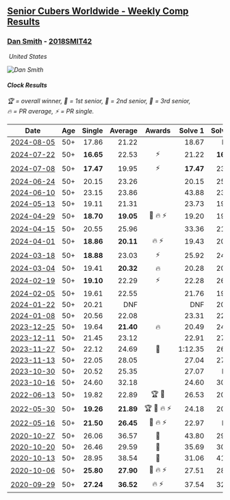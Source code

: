 <style>table {white-space: nowrap;}</style>
<link rel="stylesheet" type="text/css" href="/scw-comp/css/flags.css" />

## [Senior Cubers Worldwide - Weekly Comp Results](/scw-comp/results/)
### [Dan Smith](README.md) - [2018SMIT42](https://www.worldcubeassociation.org/persons/2018SMIT42?event=clock)

<i class="flag flag-US" />&nbsp;United States

![Dan Smith](1678150280.jpg)

#### Clock Results

<span style="white-space: nowrap;">🏆 = overall winner</span>, <span style="white-space: nowrap;">🥇 = 1st senior</span>, <span style="white-space: nowrap;">🥈 = 2nd senior</span>, <span style="white-space: nowrap;">🥉 = 3rd senior</span>, <span style="white-space: nowrap;">🔥 = PR average</span>, <span style="white-space: nowrap;">⚡ = PR single</span>.

| Date | Age | Single | Average | Awards | Solve 1 | Solve 2 | Solve 3 | Solve 4 | Solve 5 | Video |
| :--: | :--: | --: | --: | :--: | --: | --: | --: | --: | --: | :-- |
| [2024-08-05](../../results/2024-08-05/clock.md) | 50+ | 17.86 | 21.22 |  | 18.67 | DNF | 22.63 | 17.86 | 22.37 | [Desktop](https://www.facebook.com/events/2580397835477735/permalink/2587776284739890) / [Mobile](https://m.facebook.com/events/2580397835477735?view=permalink&id=2587776284739890) |
| [2024-07-22](../../results/2024-07-22/clock.md) | 50+ | **16.65** | 22.53 | ⚡ | 21.22 | **16.65** | 17.81 | 30.38 | 28.56 | [Desktop](https://www.facebook.com/events/1450990238890383/permalink/1459809214675152) / [Mobile](https://m.facebook.com/events/1450990238890383?view=permalink&id=1459809214675152) |
| [2024-07-08](../../results/2024-07-08/clock.md) | 50+ | **17.47** | 19.95 | ⚡ | **17.47** | 23.01 | 21.48 | 19.75 | 18.61 | [Desktop](https://www.facebook.com/events/968028508456251/permalink/971076498151452) / [Mobile](https://m.facebook.com/events/968028508456251?view=permalink&id=971076498151452) |
| [2024-06-24](../../results/2024-06-24/clock.md) | 50+ | 20.15 | 23.26 |  | 20.15 | 25.04 | 25.70 | 24.52 | 20.23 | [Desktop](https://www.facebook.com/events/1211259256891949/permalink/1214531649898043) / [Mobile](https://m.facebook.com/events/1211259256891949?view=permalink&id=1214531649898043) |
| [2024-06-10](../../results/2024-06-10/clock.md) | 50+ | 23.15 | 23.86 |  | 43.88 | 23.55 | 24.50 | 23.15 | 23.53 | [Desktop](https://www.facebook.com/events/814120963986407/permalink/822129066518930) / [Mobile](https://m.facebook.com/events/814120963986407?view=permalink&id=822129066518930) |
| [2024-05-13](../../results/2024-05-13/clock.md) | 50+ | 19.11 | 21.31 |  | 23.73 | 19.11 | 21.29 | 20.68 | 21.95 | [Desktop](https://www.facebook.com/events/964772741968025/permalink/973360037775962) / [Mobile](https://m.facebook.com/events/964772741968025?view=permalink&id=973360037775962) |
| [2024-04-29](../../results/2024-04-29/clock.md) | 50+ | **18.70** | **19.05** | 🥉 🔥 ⚡ | 19.20 | 19.99 | **18.70** | 18.90 | 19.05 | [Desktop](https://www.facebook.com/events/1658891934647799/permalink/1666229697247356) / [Mobile](https://m.facebook.com/events/1658891934647799?view=permalink&id=1666229697247356) |
| [2024-04-15](../../results/2024-04-15/clock.md) | 50+ | 20.55 | 25.96 |  | 33.36 | 21.72 | 44.15 | 20.55 | 22.79 | [Desktop](https://www.facebook.com/events/752364543677924/permalink/757980359783009) / [Mobile](https://m.facebook.com/events/752364543677924?view=permalink&id=757980359783009) |
| [2024-04-01](../../results/2024-04-01/clock.md) | 50+ | **18.86** | **20.11** | 🔥 ⚡ | 19.43 | 20.32 | 20.83 | **18.86** | 20.58 | [Desktop](https://www.facebook.com/events/405769728858313/permalink/412380631530556) / [Mobile](https://m.facebook.com/events/405769728858313?view=permalink&id=412380631530556) |
| [2024-03-18](../../results/2024-03-18/clock.md) | 50+ | **18.88** | 23.03 | ⚡ | 25.92 | 24.56 | 21.10 | **18.88** | 23.43 | [Desktop](https://www.facebook.com/events/424084876660275/permalink/431549552580474) / [Mobile](https://m.facebook.com/events/424084876660275?view=permalink&id=431549552580474) |
| [2024-03-04](../../results/2024-03-04/clock.md) | 50+ | 19.41 | **20.32** | 🔥 | 20.28 | 20.35 | 19.41 | DNF | 20.34 | [Desktop](https://www.facebook.com/events/424128753424901/permalink/429246919579751) / [Mobile](https://m.facebook.com/events/424128753424901?view=permalink&id=429246919579751) |
| [2024-02-19](../../results/2024-02-19/clock.md) | 50+ | **19.10** | 22.29 | ⚡ | 22.28 | 26.25 | **19.10** | 22.53 | 22.06 | [Desktop](https://www.facebook.com/events/754314473328390/permalink/759546932805144) / [Mobile](https://m.facebook.com/events/754314473328390?view=permalink&id=759546932805144) |
| [2024-02-05](../../results/2024-02-05/clock.md) | 50+ | 19.61 | 22.55 |  | 21.76 | 19.61 | 27.44 | 22.68 | 23.20 | [Desktop](https://www.facebook.com/events/224940820608552/permalink/231426806626620) / [Mobile](https://m.facebook.com/events/224940820608552?view=permalink&id=231426806626620) |
| [2024-01-22](../../results/2024-01-22/clock.md) | 50+ | 20.21 | DNF |  | DNF | 20.21 | 20.82 | DNF | 24.33 | [Desktop](https://www.facebook.com/events/919142036315696/permalink/926022958960937) / [Mobile](https://m.facebook.com/events/919142036315696?view=permalink&id=926022958960937) |
| [2024-01-08](../../results/2024-01-08/clock.md) | 50+ | 20.56 | 22.08 |  | 23.31 | 22.02 | 20.56 | 30.32 | 20.91 | [Desktop](https://www.facebook.com/events/400079779140864/permalink/407095038439338) / [Mobile](https://m.facebook.com/events/400079779140864?view=permalink&id=407095038439338) |
| [2023-12-25](../../results/2023-12-25/clock.md) | 50+ | 19.64 | **21.40** | 🔥 | 20.49 | 24.35 | 22.69 | 21.02 | 19.64 | [Desktop](https://www.facebook.com/events/737938394503175/permalink/744659417164406) / [Mobile](https://m.facebook.com/events/737938394503175?view=permalink&id=744659417164406) |
| [2023-12-11](../../results/2023-12-11/clock.md) | 50+ | 21.45 | 23.12 |  | 22.91 | 27.02 | 21.89 | 21.45 | 24.56 | [Desktop](https://www.facebook.com/events/256225627472117/permalink/263780626716617) / [Mobile](https://m.facebook.com/events/256225627472117?view=permalink&id=263780626716617) |
| [2023-11-27](../../results/2023-11-27/clock.md) | 50+ | 22.12 | 24.69 | 🥉 | 1:12.35 | 26.43 | 25.10 | 22.12 | 22.55 | [Desktop](https://www.facebook.com/events/872715707643227/permalink/879631953618269) / [Mobile](https://m.facebook.com/events/872715707643227?view=permalink&id=879631953618269) |
| [2023-11-13](../../results/2023-11-13/clock.md) | 50+ | 22.05 | 28.05 |  | 27.04 | 27.48 | 29.64 | 22.05 | 31.27 | [Desktop](https://www.facebook.com/events/1003569957614479/permalink/1010598233578318) / [Mobile](https://m.facebook.com/events/1003569957614479?view=permalink&id=1010598233578318) |
| [2023-10-30](../../results/2023-10-30/clock.md) | 50+ | 20.52 | 25.35 |  | 27.07 | DNF | 25.69 | 20.52 | 23.29 | [Desktop](https://www.facebook.com/events/690958203130039/permalink/695931902632669) / [Mobile](https://m.facebook.com/events/690958203130039?view=permalink&id=695931902632669) |
| [2023-10-16](../../results/2023-10-16/clock.md) | 50+ | 24.60 | 32.18 |  | 24.60 | 30.16 | 40.41 | 25.96 | 1:13.08 | [Desktop](https://www.facebook.com/events/1393317244902153/permalink/1401183040782240) / [Mobile](https://m.facebook.com/events/1393317244902153?view=permalink&id=1401183040782240) |
| [2022-06-13](../../results/2022-06-13/clock.md) | 50+ | 19.82 | 22.89 | 🏆 🥇 | 26.53 | 20.60 | 19.82 | 21.55 | DNF | [Desktop](https://www.facebook.com/events/1002774037090769/permalink/1010075526360620) / [Mobile](https://m.facebook.com/events/1002774037090769?view=permalink&id=1010075526360620) |
| [2022-05-30](../../results/2022-05-30/clock.md) | 50+ | **19.26** | **21.89** | 🏆 🥇 🔥 ⚡ | 24.18 | 20.76 | 23.20 | 21.72 | **19.26** | [Desktop](https://www.facebook.com/events/484172023479011/permalink/492589625970584) / [Mobile](https://m.facebook.com/events/484172023479011?view=permalink&id=492589625970584) |
| [2022-05-16](../../results/2022-05-16/clock.md) | 50+ | **21.50** | **26.45** | 🥈 🔥 ⚡ | 22.97 | DNF | **21.50** | 31.42 | 24.97 | [Desktop](https://www.facebook.com/events/1452905775152133/permalink/1462546574188053) / [Mobile](https://m.facebook.com/events/1452905775152133?view=permalink&id=1462546574188053) |
| [2020-10-27](../../results/2020-10-27/clock.md) | 50+ | 26.06 | 36.57 | 🥉 | 43.80 | 29.34 | 36.56 | 56.03 | 26.06 | [Desktop](https://www.facebook.com/events/3728096903891317/permalink/3748086008559073) / [Mobile](https://m.facebook.com/events/3728096903891317?view=permalink&id=3748086008559073) |
| [2020-10-20](../../results/2020-10-20/clock.md) | 50+ | 26.46 | 29.59 | 🥉 | 35.69 | 30.28 | 31.20 | 26.46 | 27.30 | [Desktop](https://www.facebook.com/events/3475733505840328/permalink/3494636780616667) / [Mobile](https://m.facebook.com/events/3475733505840328?view=permalink&id=3494636780616667) |
| [2020-10-13](../../results/2020-10-13/clock.md) | 50+ | 28.95 | 38.54 | 🥉 | 31.06 | 41.32 | 52.76 | 43.23 | 28.95 | [Desktop](https://www.facebook.com/events/718285385437639/permalink/722791974986980) / [Mobile](https://m.facebook.com/events/718285385437639?view=permalink&id=722791974986980) |
| [2020-10-06](../../results/2020-10-06/clock.md) | 50+ | **25.80** | **27.90** | 🥈 🔥 ⚡ | 27.51 | 28.15 | 29.20 | **25.80** | 28.05 | [Desktop](https://www.facebook.com/events/365989921479949/permalink/371466237598984) / [Mobile](https://m.facebook.com/events/365989921479949?view=permalink&id=371466237598984) |
| [2020-09-29](../../results/2020-09-29/clock.md) | 50+ | **27.24** | **36.52** | 🔥 ⚡ | 37.54 | 32.89 | 39.12 | 40.53 | **27.24** | [Desktop](https://www.facebook.com/events/318437286122261/permalink/322898875676102) / [Mobile](https://m.facebook.com/events/318437286122261?view=permalink&id=322898875676102) |


<!-- Global site tag (gtag.js) - Google Analytics -->
<script async src="https://www.googletagmanager.com/gtag/js?id=UA-86348435-3"></script>
<script>window.dataLayer = window.dataLayer || []; function gtag() {dataLayer.push(arguments);} gtag('js', new Date()); gtag('config', 'UA-86348435-3');</script>
